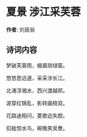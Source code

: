 # 夏景 涉江采芙蓉

**作者**: 刘辰翁

## 诗词内容

梦破芙蓉雨，蛾眉琐绿窗。

悠悠思远道，采采涉长江。

北渚浮湘水，西兴渡越邦。

波穿红锦乱，影转画桡双。

花路迷相问，菱歌远失腔。

扣舷惊水鸟，晼晚笑吴憃。

